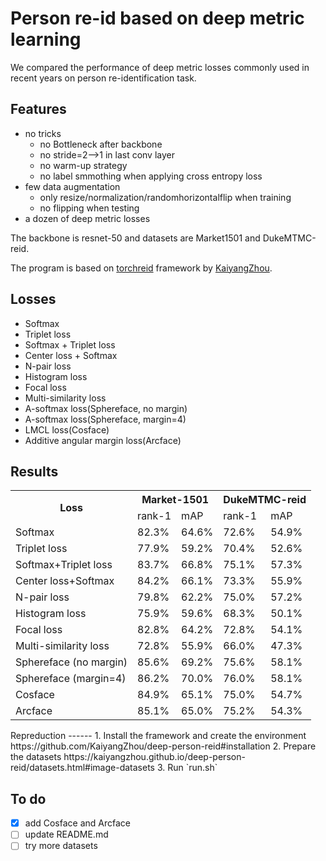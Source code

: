 Person re-id based on deep metric learning 
=============
We compared the performance of deep metric losses commonly used in recent years on person re-identification task. 

Features
-------
- no tricks
    - no Bottleneck after backbone
    - no stride=2-->1 in last conv layer
	- no warm-up strategy 
	- no label smmothing when applying cross entropy loss 
- few data augmentation
    - only resize/normalization/randomhorizontalflip when training
    - no flipping when testing
- a dozen of deep metric losses

The backbone is resnet-50 and datasets are Market1501 and DukeMTMC-reid. 

The program is based on [torchreid](https://github.com/KaiyangZhou/deep-person-reid) framework by [KaiyangZhou](https://github.com/KaiyangZhou).

Losses
------
- Softmax
- Triplet loss
- Softmax + Triplet loss
- Center loss + Softmax
- N-pair loss
- Histogram loss
- Focal loss
- Multi-similarity loss
- A-softmax loss(Sphereface, no margin)
- A-softmax loss(Sphereface, margin=4)
- LMCL loss(Cosface)
- Additive angular margin loss(Arcface)

Results
------
<table>
    <tr>
        <th rowspan="2">Loss</th>
        <th colspan="2">Market-1501</th>
        <th colspan="2">DukeMTMC-reid</th>
    </tr>
    <tr>
        <td>rank-1</td>
        <td>mAP</td>
         <td>rank-1</td>
        <td>mAP</td>
    </tr>
    <tr>
        <td>Softmax</td>
        <td>82.3%</td>
        <td>64.6%</td>
        <td>72.6%</td>
        <td>54.9%</td>
    </tr>
    <tr>
        <td>Triplet loss</td>
        <td>77.9%</td>
        <td>59.2%</td>
        <td>70.4%</td>
        <td>52.6%</td>
    </tr>
    <tr>
        <td>Softmax+Triplet loss</td>
        <td>83.7%</td>
        <td>66.8%</td>
        <td>75.1%</td>
        <td>57.3%</td>
    </tr>
    <tr>
        <td>Center loss+Softmax</td>
        <td>84.2%</td>
        <td>66.1%</td>
        <td>73.3%</td>
        <td>55.9%</td>
    </tr>
    <tr>
        <td>N-pair loss</td>
        <td>79.8%</td>
        <td>62.2%</td>
        <td>75.0%</td>
        <td>57.2%</td>
    </tr>
    <tr>
        <td>Histogram loss</td>
        <td>75.9%</td>
        <td>59.6%</td>
        <td>68.3%</td>
        <td>50.1%</td>
    </tr>
    <tr>
        <td>Focal loss</td>
        <td>82.8%</td>
        <td>64.2%</td>
        <td>72.8%</td>
        <td>54.1%</td>
    </tr>
    <tr>
        <td>Multi-similarity loss</td>
        <td>72.8%</td>
        <td>55.9%</td>
        <td>66.0%</td>
        <td>47.3%</td>
    </tr>
    <tr>
        <td>Sphereface (no margin)</td>
        <td>85.6%</td>
        <td>69.2%</td>
        <td>75.6%</td>
        <td>58.1%</td>
    </tr>
    <tr>
        <td>Sphereface (margin=4)</td>
        <td>86.2%</td>
        <td>70.0%</td>
        <td>76.0%</td>
        <td>58.1%</td>
    </tr>
    <tr>
        <td>Cosface</td>
        <td>84.9%</td>
        <td>65.1%</td>
        <td>75.0%</td>
        <td>54.7%</td>
    </tr>
    <tr>
        <td>Arcface</td>
        <td>85.1%</td>
        <td>65.0%</td>
        <td>75.2%</td>
        <td>54.3%</td>
    </tr>
</table>
Repreduction
------
1. Install the framework and create the environment
https://github.com/KaiyangZhou/deep-person-reid#installation
2. Prepare the datasets
https://kaiyangzhou.github.io/deep-person-reid/datasets.html#image-datasets
3. Run `run.sh`


To do
------
- [x] add Cosface and Arcface
- [ ] update README.md
- [ ] try more datasets